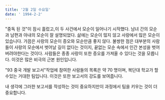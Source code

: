 ```yaml
---
title: '2월 2일 수요일'
date: ' 1994-2-2'
---
```

"중독 된 것"이 잠시 흘렀고,이 두 사건에서 모순이 일어나기 시작했다. 남녀 간의 모순과 남편과 아내의 모순이 잘 설명되었다. 삶에는 모순이 많지 않고 사랑에서 많은 모순이 있습니다. 가끔은 사랑의 모순이 증오와 모순만큼 좋지 않다. 불쌍한 점은 대부분의 사람들이 사랑의 모순에서 벗어날 길이 없다는 것이지, 끝없는 모순 속에서 인간 본성을 벗어 버려야한다는 것이다. 사람들은 종종 사랑이 또한 증오를 가져올 수 있다는 것을 모릅니다. 이것은 많은 비극의 근본 원인입니다.

"93 중국 개발 보고서"작업에 참여한 사람들의 목록은 약 70 명이며, 복단대 학교가 할 수있는 거대한 팀입니다. 이것은 또한 보고서의 강도를 보여줍니다.

내 생각에 그러한 보고서를 작성하는 것이 중요하지만이 과정에서 팀을 키우는 것이 더 중요합니다.
